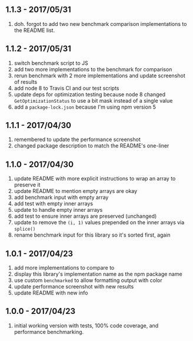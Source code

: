 ## 1.1.3 - 2017/05/31

1. doh. forgot to add two new benchmark comparison implementations to the README list.

## 1.1.2 - 2017/05/31

1. switch benchmark script to JS
2. add two more implementations to the benchmark for comparison
3. rerun benchmark with 2 more implementations and update screenshot of results
4. add node 8 to Travis CI and our test scripts
5. update deps for optimization testing because node 8 changed `GetOptimizationStatus` to use a bit mask instead of a single value
6. add a `package-lock.json` because I'm using npm version 5

## 1.1.1 - 2017/04/30

1. remembered to update the performance screenshot
2. changed package description to match the README's one-liner

## 1.1.0 - 2017/04/30

1. update README with more explicit instructions to wrap an array to preserve it
2. update README to mention empty arrays are okay
3. add benchmark input with empty array
4. add test with empty inner arrays
5. update to handle empty inner arrays
6. add test to ensure inner arrays are preserved (unchanged)
7. update to remove the `(i, 1)` values prepended on the inner arrays via `splice()`
8. rename benchmark input for this library so it's sorted first, again


## 1.0.1 - 2017/04/23

1. add more implementations to compare to
2. display this library's implementation name as the npm package name
3. use custom `benchmarked` to allow formatting output with color
4. update performance screenshot with new results
5. update README with new info

## 1.0.0 - 2017/04/23

1. initial working version with tests, 100% code coverage, and performance benchmarking.
